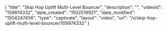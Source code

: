{
    "title": "Skip Hop Uplift Multi-Level Bouncer",
    "description": "",
    "videoid": "109974332",
    "date_created": "1502519921",
    "date_modified": "1504247456",
    "type": "captivate",
    "layout": "video",
    "url": "\/v\/skip-hop-uplift-multi-level-bouncer\/109974332"
}